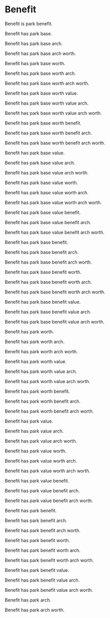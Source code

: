 # Benefit

Benefit is park benefit.

Benefit has park base.

Benefit has park base arch.

Benefit has park base arch worth.

Benefit has park base worth.

Benefit has park base worth arch.

Benefit has park base worth arch worth.

Benefit has park base worth value.

Benefit has park base worth value arch.

Benefit has park base worth value arch worth.

Benefit has park base worth benefit.

Benefit has park base worth benefit arch.

Benefit has park base worth benefit arch worth.

Benefit has park base value.

Benefit has park base value arch.

Benefit has park base value arch worth.

Benefit has park base value worth.

Benefit has park base value worth arch.

Benefit has park base value worth arch worth.

Benefit has park base value benefit.

Benefit has park base value benefit arch.

Benefit has park base value benefit arch worth.

Benefit has park base benefit.

Benefit has park base benefit arch.

Benefit has park base benefit arch worth.

Benefit has park base benefit worth.

Benefit has park base benefit worth arch.

Benefit has park base benefit worth arch worth.

Benefit has park base benefit value.

Benefit has park base benefit value arch.

Benefit has park base benefit value arch worth.

Benefit has park worth.

Benefit has park worth arch.

Benefit has park worth arch worth.

Benefit has park worth value.

Benefit has park worth value arch.

Benefit has park worth value arch worth.

Benefit has park worth benefit.

Benefit has park worth benefit arch.

Benefit has park worth benefit arch worth.

Benefit has park value.

Benefit has park value arch.

Benefit has park value arch worth.

Benefit has park value worth.

Benefit has park value worth arch.

Benefit has park value worth arch worth.

Benefit has park value benefit.

Benefit has park value benefit arch.

Benefit has park value benefit arch worth.

Benefit has park benefit.

Benefit has park benefit arch.

Benefit has park benefit arch worth.

Benefit has park benefit worth.

Benefit has park benefit worth arch.

Benefit has park benefit worth arch worth.

Benefit has park benefit value.

Benefit has park benefit value arch.

Benefit has park benefit value arch worth.

Benefit has park arch.

Benefit has park arch worth.